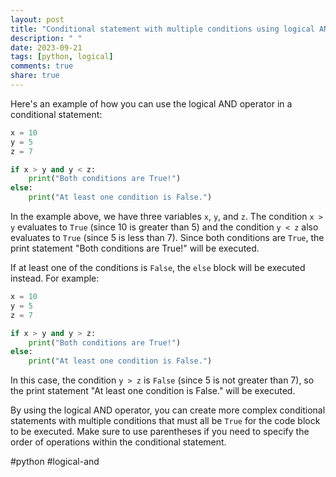 ```yaml
---
layout: post
title: "Conditional statement with multiple conditions using logical AND operator in Python"
description: " "
date: 2023-09-21
tags: [python, logical]
comments: true
share: true
---
```


Here's an example of how you can use the logical AND operator in a conditional statement:

```python
x = 10
y = 5
z = 7

if x > y and y < z:
    print("Both conditions are True!")
else:
    print("At least one condition is False.")
```

In the example above, we have three variables `x`, `y`, and `z`. The condition `x > y` evaluates to `True` (since 10 is greater than 5) and the condition `y < z` also evaluates to `True` (since 5 is less than 7). Since both conditions are `True`, the print statement "Both conditions are True!" will be executed.

If at least one of the conditions is `False`, the `else` block will be executed instead. For example:

```python
x = 10
y = 5
z = 7

if x > y and y > z:
    print("Both conditions are True!")
else:
    print("At least one condition is False.")
```

In this case, the condition `y > z` is `False` (since 5 is not greater than 7), so the print statement "At least one condition is False." will be executed.

By using the logical AND operator, you can create more complex conditional statements with multiple conditions that must all be `True` for the code block to be executed. Make sure to use parentheses if you need to specify the order of operations within the conditional statement.

#python #logical-and